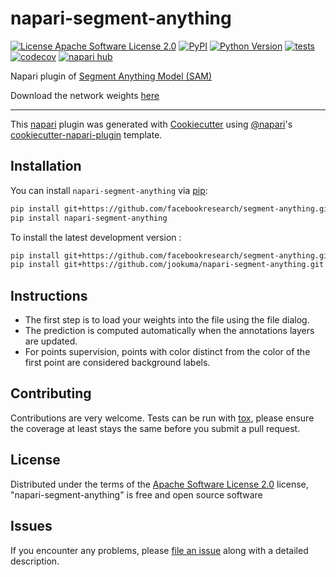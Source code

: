 # napari-segment-anything

[![License Apache Software License 2.0](https://img.shields.io/pypi/l/napari-segment-anything.svg?color=green)](https://github.com/jookuma/napari-segment-anything/raw/main/LICENSE)
[![PyPI](https://img.shields.io/pypi/v/napari-segment-anything.svg?color=green)](https://pypi.org/project/napari-segment-anything)
[![Python Version](https://img.shields.io/pypi/pyversions/napari-segment-anything.svg?color=green)](https://python.org)
[![tests](https://github.com/jookuma/napari-segment-anything/workflows/tests/badge.svg)](https://github.com/jookuma/napari-segment-anything/actions)
[![codecov](https://codecov.io/gh/jookuma/napari-segment-anything/branch/main/graph/badge.svg)](https://codecov.io/gh/jookuma/napari-segment-anything)
[![napari hub](https://img.shields.io/endpoint?url=https://api.napari-hub.org/shields/napari-segment-anything)](https://napari-hub.org/plugins/napari-segment-anything)

Napari plugin of [Segment Anything Model (SAM)](https://github.com/facebookresearch/segment-anything)

Download the network weights [here](https://github.com/facebookresearch/segment-anything#model-checkpoints)

----------------------------------

This [napari] plugin was generated with [Cookiecutter] using [@napari]'s [cookiecutter-napari-plugin] template.

<!--
Don't miss the full getting started guide to set up your new package:
https://github.com/napari/cookiecutter-napari-plugin#getting-started

and review the napari docs for plugin developers:
https://napari.org/stable/plugins/index.html
-->

## Installation

You can install `napari-segment-anything` via [pip]:


```bash
pip install git+https://github.com/facebookresearch/segment-anything.git
pip install napari-segment-anything
```

To install the latest development version :

```bash
pip install git+https://github.com/facebookresearch/segment-anything.git
pip install git+https://github.com/jookuma/napari-segment-anything.git
```

## Instructions

- The first step is to load your weights into the file using the file dialog.
- The prediction is computed automatically when the annotations layers are updated.
- For points supervision, points with color distinct from the color of the first point are considered background labels.

## Contributing

Contributions are very welcome. Tests can be run with [tox], please ensure
the coverage at least stays the same before you submit a pull request.

## License

Distributed under the terms of the [Apache Software License 2.0] license,
"napari-segment-anything" is free and open source software

## Issues

If you encounter any problems, please [file an issue] along with a detailed description.

[napari]: https://github.com/napari/napari
[Cookiecutter]: https://github.com/audreyr/cookiecutter
[@napari]: https://github.com/napari
[MIT]: http://opensource.org/licenses/MIT
[BSD-3]: http://opensource.org/licenses/BSD-3-Clause
[GNU GPL v3.0]: http://www.gnu.org/licenses/gpl-3.0.txt
[GNU LGPL v3.0]: http://www.gnu.org/licenses/lgpl-3.0.txt
[Apache Software License 2.0]: http://www.apache.org/licenses/LICENSE-2.0
[Mozilla Public License 2.0]: https://www.mozilla.org/media/MPL/2.0/index.txt
[cookiecutter-napari-plugin]: https://github.com/napari/cookiecutter-napari-plugin

[file an issue]: https://github.com/jookuma/napari-segment-anything/issues

[napari]: https://github.com/napari/napari
[tox]: https://tox.readthedocs.io/en/latest/
[pip]: https://pypi.org/project/pip/
[PyPI]: https://pypi.org/
